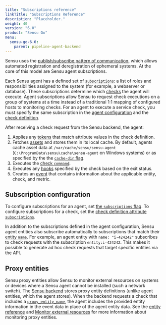 ```yaml
---
title: "Subscriptions reference"
linkTitle: "Subscriptions Reference"
description: "Placeholder."
weight: 40
version: "6.0"
product: "Sensu Go"
menu:
  sensu-go-6.0:
    parent: pipeline-agent-backend
---
```


Sensu uses the [publish/subscribe pattern of communication][1], which allows automated registration and deregistration of ephemeral systems.
At the core of this model are Sensu agent subscriptions.

Each Sensu agent has a defined set of [`subscriptions`][2]: a list of roles and responsibilities assigned to the system (for example, a webserver or database).
These subscriptions determine which [checks][3] the agent will execute.
Agent subscriptions allow Sensu to request check executions on a group of systems at a time instead of a traditional 1:1 mapping of configured hosts to monitoring checks.
For an agent to execute a service check, you must specify the same subscription in the [agent configuration][2] and the [check definition][3].

After receiving a check request from the Sensu backend, the agent:

1. Applies any [tokens][5] that match attribute values in the check definition.
2. Fetches [assets][6] and stores them in its local cache.
By default, agents cache asset data at `/var/cache/sensu/sensu-agent` (`C:\ProgramData\sensu\cache\sensu-agent` on Windows systems) or as specified by the the [`cache-dir` flag][7].
3. Executes the [check `command`][3].
4. Executes any [hooks][8] specified by the check based on the exit status.
5. Creates an [event][9] that contains information about the applicable entity, check, and metric.

## Subscription configuration

To configure subscriptions for an agent, set [the `subscriptions` flag][2].
To configure subscriptions for a check, set the [check definition attribute `subscriptions`][3].

In addition to the subscriptions defined in the agent configuration, Sensu agent entities also subscribe automatically to subscriptions that match their [entity `name`][10].
For example, an agent entity with `name: "i-424242"` subscribes to check requests with the subscription `entity:i-424242`.
This makes it possible to generate ad hoc check requests that target specific entities via the API.

## Proxy entities

Sensu proxy entities allow Sensu to monitor external resources on systems or devices where a Sensu agent cannot be installed (such a network switch).
The [Sensu backend][11] stores proxy entity definitions (unlike agent entities, which the agent stores).
When the backend requests a check that includes a [`proxy_entity_name`][3], the agent includes the provided entity information in the event data in place of the agent entity data.
See the [entity reference][12] and [Monitor external resources][13] for more information about monitoring proxy entities.


[1]: https://en.wikipedia.org/wiki/Publish%E2%80%93subscribe_pattern
[2]: ../agent/#subscriptions-flag
[3]: ../../pipeline-checks-events/checks/
[5]: ../../../reference/tokens/
[6]: ../../../reference/assets/
[7]: ../agent/#cache-dir
[8]: ../../pipeline-checks-events/hooks/
[9]: ../../pipeline-checks-events/events/
[10]: ../agent/#name
[11]: ../backend/
[12]: ../../pipeline-entities/entities/
[13]: ../../../guides/monitor-external-resources/
